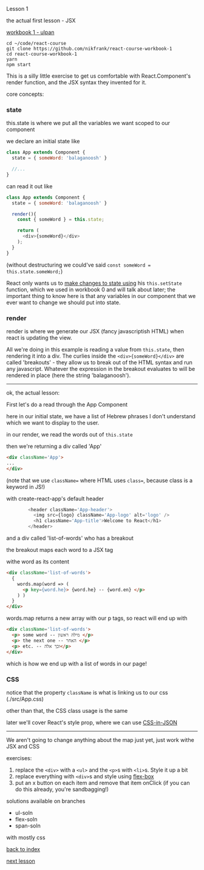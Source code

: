 Lesson 1

the actual first lesson - JSX

[workbook 1 - ulpan](https://github.com/nikfrank/react-course-workbook-1)

```
cd ~/code/react-course
git clone https://github.com/nikfrank/react-course-workbook-1
cd react-course-workbook-1
yarn
npm start
```

This is a silly little exercise to get us comfortable with React.Component's render function, and the JSX syntax they invented for it.

core concepts:

### state

this.state is where we put all the variables we want scoped to our component

we declare an initial state like

```js
class App extends Component {
  state = { someWord: 'balaganoosh' }

  //...
}
```

can read it out like

```js
class App extends Component {
  state = { someWord: 'balaganoosh' }

  render(){
    const { someWord } = this.state;

    return (
      <div>{someWord}</div>
    );
  }
}
```

(without destructuring we could've said ```const someWord = this.state.someWord;```)

React only wants us to [make changes to state using](https://reactjs.org/docs/faq-state.html) his ```this.setState``` function, which we used in workbook 0 and will talk about later; the important thing to know here is that any variables in our component that we ever want to change we should put into state.



### render

render is where we generate our JSX (fancy javascriptish HTML) when react is updating the view.

All we're doing in this example is reading a value from ```this.state```, then rendering it into a div. The curlies inside the ```<div>{someWord}</div>``` are called 'breakouts' - they allow us to break out of the HTML syntax and run any javascript. Whatever the expression in the breakout evaluates to will be rendered in place (here the string 'balaganoosh').



---


ok, the actual lesson:


First let's do a read through the App Component

here in our initial state, we have a list of Hebrew phrases I don't understand which we want to display to the user.

in our render, we read the words out of ```this.state```

then we're returning a div called 'App'

```html
<div className='App'>
...
</div>
```

(note that we use ```className=``` where HTML uses ```class=```, because class is a keyword in JS!)

with create-react-app's default header

```js
        <header className='App-header'>
          <img src={logo} className='App-logo' alt='logo' />
          <h1 className='App-title'>Welcome to React</h1>
        </header>
```

and a div called 'list-of-words' who has a breakout

the breakout maps each word to a JSX tag <p> withe word as its content

```html
<div className='list-of-words'>
  {
    words.map(word => (
      <p key={word.he}> {word.he} -- {word.en} </p>
    ) )
  }
</div>
```


words.map returns a new array with our p tags, so react will end up with

```html
<div className='list-of-words'>
  <p> some word -- מילה ראשון </p>
  <p> the next one -- האחר </p>
  <p> etc. -- וכך אלה</p>
</div>
```

which is how we end up with a list of words in our page!


### CSS

notice that the property ```className``` is what is linking us to our css (./src/App.css)

other than that, the CSS class usage is the same

later we'll cover React's style prop, where we can use [CSS-in-JSON](https://reactjs.org/docs/dom-elements.html#style)


---

We aren't going to change anything about the map just yet, just work withe JSX and CSS


exercises:

1. replace the ```<div>``` with a ```<ul>``` and the ```<p>```s with ```<li>```s. Style it up a bit
2. replace everything with ```<div>```s and style using [flex-box](https://css-tricks.com/snippets/css/a-guide-to-flexbox/)
3. put an x button on each item and remove that item onClick (if you can do this already, you're sandbagging!)


solutions available on branches

- ul-soln
- flex-soln
- span-soln

with mostly css


[back to index](https://github.com/nikfrank/react-course)

[next lesson](./2.md)